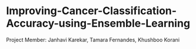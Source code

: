 # Improving-Cancer-Classification-Accuracy-using-Ensemble-Learning
Project Member: Janhavi Karekar, Tamara Fernandes, Khushboo Korani
